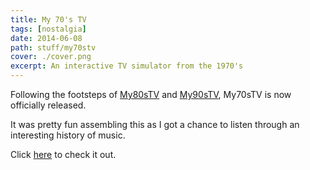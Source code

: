 ```yaml
---
title: My 70's TV
tags: [nostalgia]
date: 2014-06-08
path: stuff/my70stv
cover: ./cover.png
excerpt: An interactive TV simulator from the 1970's
---
```


Following the footsteps of [My80sTV](https://my80stv.com) and [My90sTV](https://my90stv.com), My70sTV is now officially released.

It was pretty fun assembling this as I got a chance to listen through an interesting history of music.

Click [here](https://my70stv.com) to check it out.
